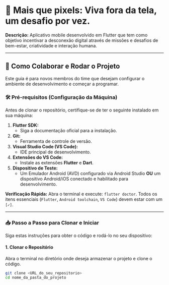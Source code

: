 # 📱 Mais que pixels: Viva fora da tela, um desafio por vez.

**Descrição:** Aplicativo mobile desenvolvido em Flutter que tem como objetivo incentivar a desconexão digital através de missões e desafios de bem-estar, criatividade e interação humana.

---

## 🚀 Como Colaborar e Rodar o Projeto

Este guia é para novos membros do time que desejam configurar o ambiente de desenvolvimento e começar a programar.

### 🛠️ Pré-requisitos (Configuração da Máquina)

Antes de clonar o repositório, certifique-se de ter o seguinte instalado em sua máquina:

1.  **Flutter SDK:**
    * Siga a documentação oficial para a instalação.
2.  **Git:**
    * Ferramenta de controle de versão.
3.  **Visual Studio Code (VS Code):**
    * IDE principal de desenvolvimento.
4.  **Extensões do VS Code:**
    * Instale as extensões **Flutter** e **Dart**.
5.  **Dispositivo de Teste:**
    * Um Emulador Android (AVD) configurado via Android Studio **OU** um dispositivo Android/iOS conectado e habilitado para desenvolvimento.

**Verificação Rápida:**
Abra o terminal e execute: `flutter doctor`. Todos os itens essenciais (`Flutter`, `Android toolchain`, `VS Code`) devem estar com um `[✓]`.

---

### 📥 Passo a Passo para Clonar e Iniciar

Siga estas instruções para obter o código e rodá-lo no seu dispositivo:

#### 1. Clonar o Repositório

Abra o terminal no diretório onde deseja armazenar o projeto e clone o código.

```bash
git clone <URL_do_seu_repositorio>
cd nome_da_pasta_do_projeto

